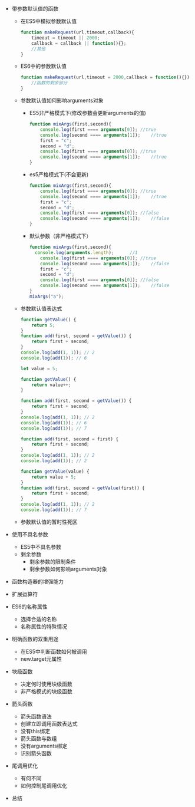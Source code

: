 * 带参数默认值的函数

  * 在ES5中模拟参数默认值

    ```js
    function makeRequest(url,timeout,callback){
        timeout = timeout || 2000;
        callback = callback || function(){};
        //其他
    }
    ```

    

  * ES6中的参数默认值

    ```js
    function makeRequest(url,timeout = 2000,callback = function(){}){
        //函数的剩余部分
    }
    ```

    

  * 参数默认值如何影响arguments对象

    * ES5非严格模式下(修改参数会更新arguments的值)

      ```js
      function mixArgs(first,second){
          console.log(first ==== arguments[0]);	//true
          console.log(second ==== arguments[1]);	//true
          first = "c";
          second = "d";
          console.log(first ==== arguments[0]);	//true
          console.log(second ==== arguments[1]);	//true
      }
      ```

    * es5严格模式下(不会更新)

      ```js
      function mixArgs(first,second){
          console.log(first ==== arguments[0]);	//true
          console.log(second ==== arguments[1]);	//true
          first = "c";
          second = "d";
          console.log(first ==== arguments[0]);	//false
          console.log(second ==== arguments[1]);	//false
      }
      ```

    * 默认参数（非严格模式下）

      ```js
      function mixArgs(first,second){
      	console.log(arguments.length);		//1
          console.log(first ==== arguments[0]);	//true
          console.log(second ==== arguments[1]);	//false
          first = "c";
          second = "d";
          console.log(first ==== arguments[0]);	//false
          console.log(second ==== arguments[1]);	//false
      }
      mixArgs("a");
      ```

      

  * 参数默认值表达式

    ```js
    function getValue() {
    	return 5;
    }
    function add(first, second = getValue()) {
    	return first + second;
    }
    console.log(add(1, 1)); // 2
    console.log(add(1)); // 6
    ```

    ```js
    let value = 5;
    
    function getValue() {
    	return value++;
    }
    
    function add(first, second = getValue()) {
    	return first + second;
    }
    console.log(add(1, 1)); // 2
    console.log(add(1)); // 6
    console.log(add(1)); // 7
    ```

    ```js
    function add(first, second = first) {
    	return first + second;
    }
    console.log(add(1, 1)); // 2
    console.log(add(1)); // 2
    ```

    ```js
    function getValue(value) {
    	return value + 5;
    }
    function add(first, second = getValue(first)) {
    	return first + second;
    }
    console.log(add(1, 1)); // 2
    console.log(add(1)); // 7
    ```

    

  * 参数默认值的暂时性死区

* 使用不具名参数

  * ES5中不具名参数
  * 剩余参数
    * 剩余参数的限制条件
    * 剩余参数如何影响arguments对象

* 函数构造器的增强能力

* 扩展运算符

* ES6的名称属性

  * 选择合适的名称
  * 名称属性的特殊情况

* 明确函数的双重用途

  * 在ES5中判断函数如何被调用
  * new.target元属性

* 块级函数

  * 决定何时使用块级函数
  * 非严格模式的块级函数

* 箭头函数

  * 箭头函数语法
  * 创建立即调用函数表达式
  * 没有this绑定
  * 箭头函数与数组
  * 没有arguments绑定
  * 识别箭头函数

* 尾调用优化

  * 有何不同
  * 如何控制尾调用优化

* 总结